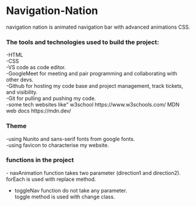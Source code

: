 # Navigation-Nation
navigation nation is animated navigation bar with advanced animations CSS.
  
<h3>The tools and technologies used to build the project:</h3>
-HTML<br>
-CSS<br>
-VS code as code editor.<br>
-GoogleMeet for meeting and pair programming and collaborating with other devs.<br>
-Github for hosting my code base and project management, track tickets, and visibility.<br>
-Git for pulling and pushing my code.<br>
-some tech websites like" w3school https://www.w3schools.com/
MDN web docs https://mdn.dev/<br>

<h3>Theme</h3>
-using Nunito and sans-serif fonts from google fonts.<br>
-using favicon to characterise my website.<br>

<h3>functions in the project</h3>
- navAnimation function takes two parameter (direction1 and direction2).<br>
   forEach is used with replace method.

- toggleNav function do not take any parameter.<br>
   toggle method is used with change class.




